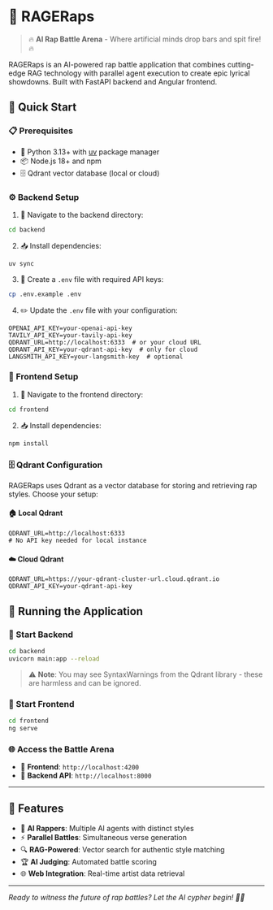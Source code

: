 # 🎤 RAGERaps

> 🔥 **AI Rap Battle Arena** - Where artificial minds drop bars and spit fire! 🔥

RAGERaps is an AI-powered rap battle application that combines cutting-edge RAG technology with parallel agent execution to create epic lyrical showdowns. Built with FastAPI backend and Angular frontend.

## 🚀 Quick Start

### 📋 Prerequisites
- 🐍 Python 3.13+ with [uv](https://docs.astral.sh/uv/) package manager
- 📦 Node.js 18+ and npm
- 🗄️ Qdrant vector database (local or cloud)

### ⚙️ Backend Setup

1. 📁 Navigate to the backend directory:
```bash
cd backend
```

2. 📥 Install dependencies:
```bash
uv sync
```

3. 🔑 Create a `.env` file with required API keys:
```bash
cp .env.example .env
```

4. ✏️ Update the `.env` file with your configuration:
```env
OPENAI_API_KEY=your-openai-api-key
TAVILY_API_KEY=your-tavily-api-key
QDRANT_URL=http://localhost:6333  # or your cloud URL
QDRANT_API_KEY=your-qdrant-api-key  # only for cloud
LANGSMITH_API_KEY=your-langsmith-key  # optional
```

### 🎨 Frontend Setup

1. 📁 Navigate to the frontend directory:
```bash
cd frontend
```

2. 📥 Install dependencies:
```bash
npm install
```

### 🗄️ Qdrant Configuration

RAGERaps uses Qdrant as a vector database for storing and retrieving rap styles. Choose your setup:

#### 🏠 Local Qdrant
```env
QDRANT_URL=http://localhost:6333
# No API key needed for local instance
```

#### ☁️ Cloud Qdrant
```env
QDRANT_URL=https://your-qdrant-cluster-url.cloud.qdrant.io
QDRANT_API_KEY=your-qdrant-api-key
```

## 🎵 Running the Application

### 🚀 Start Backend
```bash
cd backend
uvicorn main:app --reload
```
> ⚠️ **Note**: You may see SyntaxWarnings from the Qdrant library - these are harmless and can be ignored.

### 🎨 Start Frontend
```bash
cd frontend
ng serve
```

### 🌐 Access the Battle Arena
- 🎤 **Frontend**: `http://localhost:4200`
- 🔧 **Backend API**: `http://localhost:8000`

---

## 🎯 Features

- 🤖 **AI Rappers**: Multiple AI agents with distinct styles
- ⚡ **Parallel Battles**: Simultaneous verse generation
- 🔍 **RAG-Powered**: Vector search for authentic style matching
- 🏆 **AI Judging**: Automated battle scoring
- 🌐 **Web Integration**: Real-time artist data retrieval

---

*Ready to witness the future of rap battles? Let the AI cypher begin! 🎤🔥*